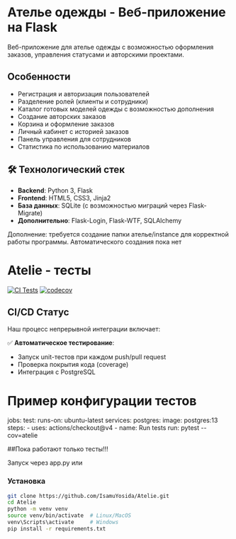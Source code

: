 # Ателье одежды - Веб-приложение на Flask
Веб-приложение для ателье одежды с возможностью оформления заказов, управления статусами и авторскими проектами.

## Особенности

- Регистрация и авторизация пользователей
- Разделение ролей (клиенты и сотрудники)
- Каталог готовых моделей одежды с возможностью дополнения
- Создание авторских заказов
- Корзина и оформление заказов
- Личный кабинет с историей заказов
- Панель управления для сотрудников
- Статистика по использованию материалов

## 🛠 Технологический стек

- **Backend**: Python 3, Flask
- **Frontend**: HTML5, CSS3, Jinja2
- **База данных**: SQLite (с возможностью миграций через Flask-Migrate)
- **Дополнительно**: Flask-Login, Flask-WTF, SQLAlchemy

Дополнение: требуется создание папки ателье/instance для корректной работы программы. Автоматического создания пока нет
 

# Atelie - тесты

[![CI Tests](https://github.com/IsamuYosida/Atelie/actions/workflows/ci.yml/badge.svg)](https://github.com/IsamuYosida/Atelie/actions)
[![codecov](https://codecov.io/gh/IsamuYosida/Atelie/graph/badge.svg?token=79P2EDXU28)](https://codecov.io/gh/IsamuYosida/Atelie)

## CI/CD Статус

Наш процесс непрерывной интеграции включает:

✅ **Автоматическое тестирование**:
- Запуск unit-тестов при каждом push/pull request
- Проверка покрытия кода (coverage)
- Интеграция с PostgreSQL

# Пример конфигурации тестов
jobs:
  test:
    runs-on: ubuntu-latest
    services:
      postgres:
        image: postgres:13
    steps:
      - uses: actions/checkout@v4
      - name: Run tests
        run: pytest --cov=atelie

##Пока работают только тесты!!!

Запуск через app.py или
### Установка
```bash
git clone https://github.com/IsamuYosida/Atelie.git
cd Atelie
python -m venv venv
source venv/bin/activate  # Linux/MacOS
venv\Scripts\activate     # Windows
pip install -r requirements.txt
